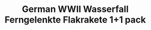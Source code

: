 ---
layout: product
title: "German WWII Wasserfall Ferngelenkte Flakrakete 1+1 pack"
price: "2000" 
desc: "Maketa"
img_path: "/assets/img/UA72141.jpg"
brand: "N/A"
available: false
special_offer: false
new: false
soon: false
cat: "010000"
subcat: "013300"
subsubcat: "0N/A"
sifra: "UA72141"
popular: true
---